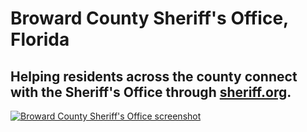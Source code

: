 # Broward County Sheriff's Office, Florida

## Helping residents across the county connect with the Sheriff's Office through [sheriff.org](http://sheriff.org/).

[![Broward County Sheriff's Office screenshot](http://f22818b4dfc10241d8a3-f1564c64756a8cfee25b6b19953b1d23.r31.cf2.rackcdn.com/customers-sheriffs.png "Broward County Sheriff's Office")](http://search.sheriff.org/search?query=employment&utf8=%E2%9C%93&affiliate=bsoq)
